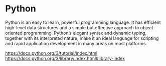 # Python

Python is an easy to learn, powerful programming language. It has efficient
high-level data structures and a simple but effective approach to
object-oriented programming. Python’s elegant syntax and dynamic typing,
together with its interpreted nature, make it an ideal language for scripting
and rapid application development in many areas on most platforms.

https://docs.python.org/3/tutorial/index.html
https://docs.python.org/3/library/index.html#library-index

